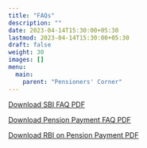 ```yaml
---
title: "FAQs"
description: ""
date: 2023-04-14T15:30:00+05:30
lastmod: 2023-04-14T15:30:00+05:30
draft: false
weight: 30
images: []
menu:
  main:
    parent: "Pensioners' Corner"
---
```


[Download SBI FAQ PDF](/images/pension/20.%20A.%20%20%20FAQs%20SBI%20Pension%20Related.pdf)

[Download Pension Payment FAQ PDF](/images/pension/20.%20B.%20%20%20FAQs%20on%20Pension%20Payment.pdf)

[Download RBI on Pension Payment PDF](/images/pension/20.C.%20%20%20RBI%20on%20Pension%20Payments%20by%20Agency%20Banks.pdf)
